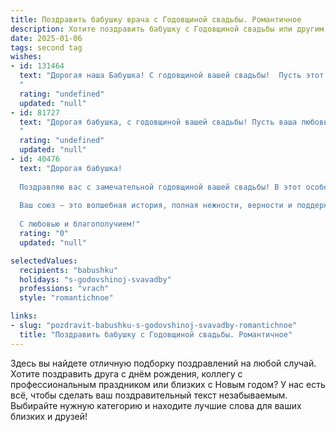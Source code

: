 ```yaml
---
title: Поздравить бабушку врача с Годовщиной свадьбы. Романтичное
description: Хотите поздравить бабушку с Годовщиной свадьбы или другим праздником? Наш ИИ создаст незабываемое поздравление, а вы обязательно выделитесь среди других.  
date: 2025-01-06
tags: second tag
wishes:
- id: 131464
  text: "Дорогая наша Бабушка! С годовщиной вашей свадьбы!  Пусть этот день, как и ваша долгая совместная жизнь, будет полон нежности, тепла и безграничной любви.  Вы – пример настоящей верности и семейного счастья,  ваш союз – это вдохновение и светлый пример для всех нас.  Пусть в ваших глазах всегда сияет тот же счастливый огонёк, что зажёгся много лет назад.  Счастья вам, крепкого здоровья и ещё долгих, прекрасных лет жизни вместе!  Мы вас очень любим!
  "
  rating: "undefined"
  updated: "null"
- id: 81727
  text: "Дорогая бабушка, с годовщиной вашей свадьбы! Пусть ваша любовь, подобно опытному врачу, всегда умеет исцелять любые невзгоды и дарить вам радость и здоровье. Желаю вам долгих лет  вместе, согретых теплом искренних чувств и нежности!
  "
  rating: "undefined"
  updated: "null"
- id: 40476
  text: "Дорогая бабушка!
  
  Поздравляю вас с замечательной годовщиной вашей свадьбы! В этот особенный день хочется отметить, как ваша любовь и забота не только друг о друге, но и о всей нашей семье стала примером истинного счастья. Вы, как настоящий врач, умеете лечить не только тело, но и души, своим теплом и мудростью создаете атмосферу уюта и гармонии.
  
  Ваш союз — это волшебная история, полная нежности, верности и поддержки. Пусть каждый день вашей жизни будет наполнен такими же светлыми моментами, как в тот самый день, когда вы сказали друг другу «да». Желаю вам здоровья, радости и долгих лет, полных любви и счастья рядом друг с другом.
  
  С любовью и благополучием!"
  rating: "0"
  updated: "null"

selectedValues:
  recipients: "babushku"
  holidays: "s-godovshinoj-svavadby"
  professions: "vrach"
  style: "romantichnoe"

links:
- slug: "pozdravit-babushku-s-godovshinoj-svavadby-romantichnoe"
  title: "Поздравить бабушку с Годовщиной свадьбы. Романтичное"
---
```


Здесь вы найдете отличную подборку поздравлений на любой случай. 
Хотите поздравить друга с днём рождения, коллегу с профессиональным праздником или близких с Новым годом? У нас есть всё, чтобы сделать ваш поздравительный текст незабываемым. Выбирайте нужную категорию и находите лучшие слова для ваших близких и друзей!
